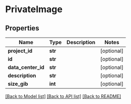 # PrivateImage

## Properties
Name | Type | Description | Notes
------------ | ------------- | ------------- | -------------
**project_id** | **str** |  | [optional] 
**id** | **str** |  | [optional] 
**data_center_id** | **str** |  | [optional] 
**description** | **str** |  | [optional] 
**size_gib** | **int** |  | [optional] 

[[Back to Model list]](../README.md#documentation-for-models) [[Back to API list]](../README.md#documentation-for-api-endpoints) [[Back to README]](../README.md)


